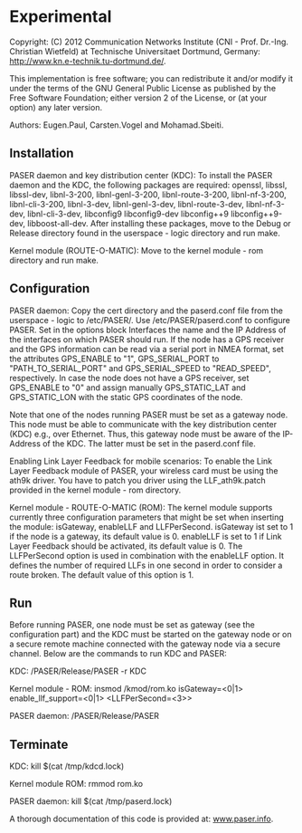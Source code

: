 Experimental
============
Copyright: (C) 2012 Communication Networks Institute (CNI - Prof. Dr.-Ing. Christian Wietfeld) at Technische Universitaet Dortmund, Germany: http://www.kn.e-technik.tu-dortmund.de/.

This implementation is free software; you can redistribute it and/or modify it under the terms of the GNU General Public License as published by the Free Software Foundation; either version 2 of the License, or (at your option) any later version.

Authors: Eugen.Paul, Carsten.Vogel and Mohamad.Sbeiti.

Installation
------------

PASER daemon and key distribution center (KDC): To install the PASER daemon and the KDC, the following packages are required:
openssl, libssl, libssl-dev, libnl-3-200, libnl-genl-3-200, libnl-route-3-200, libnl-nf-3-200, libnl-cli-3-200, libnl-3-dev, libnl-genl-3-dev, libnl-route-3-dev, libnl-nf-3-dev, libnl-cli-3-dev, libconfig9 libconfig9-dev libconfig++9 libconfig++9-dev, libboost-all-dev.
After installing these packages, move to the Debug or Release directory found in the userspace - logic directory and run make.

Kernel module (ROUTE-O-MATIC): Move to the kernel module - rom directory and run make. 

Configuration
-------------

PASER daemon: Copy the cert directory and the paserd.conf file from the userspace - logic  to /etc/PASER/. Use /etc/PASER/paserd.conf to configure PASER. Set in the options block Interfaces the name and the IP Address of the interfaces on which PASER should run. If the node has a GPS receiver and the GPS information can be read via a serial port in NMEA format,  set the attributes GPS_ENABLE to "1", GPS_SERIAL_PORT to "PATH_TO_SERIAL_PORT" and GPS_SERIAL_SPEED to "READ_SPEED", respectively. In case the node does not have a GPS receiver, set GPS_ENABLE to "0" and assign manually GPS_STATIC_LAT and GPS_STATIC_LON with the static GPS coordinates of the node.

Note that one of the nodes running PASER must be set as a gateway node. This node must be able to communicate with the key distribution center (KDC) e.g., over Ethernet. Thus, this gateway node must be aware of the IP-Address of the KDC. The latter must be set in the paserd.conf file.

Enabling Link Layer Feedback for mobile scenarios: To enable the Link Layer Feedback module of PASER, your wireless card must be using the ath9k driver. You have to patch you driver using the LLF_ath9k.patch provided in the kernel module - rom directory.

Kernel module - ROUTE-O-MATIC (ROM):  The kernel module supports currently three configuration parameters that might be set when inserting the module: isGateway,  enableLLF and LLFPerSecond. isGateway ist set to 1 if the node is a gateway, its default value is 0.  enableLLF is set to 1 if Link Layer Feedback should be activated, its default value is 0.  The LLFPerSecond option is used in combination with the enableLLF option. It defines the number of required LLFs in one second in order to consider a route broken. The default value of this option is 1.

Run
---

Before running PASER, one node must be set as gateway (see the configuration part) and the KDC must be started on the gateway node or on a secure remote machine connected with the gateway node via a secure channel. Below are the commands to run KDC and PASER:

KDC:  <PATH>/PASER/Release/PASER -r KDC

Kernel module - ROM: insmod <PATH>/kmod/rom.ko isGateway=<0|1> enable_llf_support=<0|1> <LLFPerSecond=<3>>

PASER daemon: <PATH>/PASER/Release/PASER

 
Terminate
---------

KDC: kill $(cat /tmp/kdcd.lock)

Kernel module ROM: rmmod rom.ko

PASER daemon: kill $(cat /tmp/paserd.lock)

A thorough documentation of this code is provided at: www.paser.info.